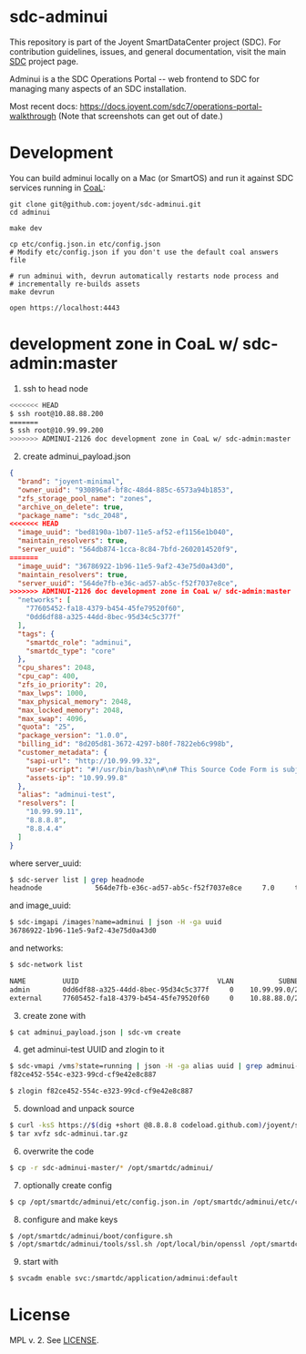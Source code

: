 <!--
    This Source Code Form is subject to the terms of the Mozilla Public
    License, v. 2.0. If a copy of the MPL was not distributed with this
    file, You can obtain one at http://mozilla.org/MPL/2.0/.
-->

<!--
    Copyright (c) 2014, Joyent, Inc.
-->

# sdc-adminui

This repository is part of the Joyent SmartDataCenter project (SDC).  For
contribution guidelines, issues, and general documentation, visit the main
[SDC](http://github.com/joyent/sdc) project page.

Adminui is a the SDC Operations Portal -- web frontend to SDC for managing many
aspects of an SDC installation.

Most recent docs: <https://docs.joyent.com/sdc7/operations-portal-walkthrough>
(Note that screenshots can get out of date.)


# Development

You can build adminui locally on a Mac (or SmartOS) and run it against
SDC services running in
[CoaL](https://github.com/joyent/sdc/blob/master/docs/glossary.md#coal):

    git clone git@github.com:joyent/sdc-adminui.git
    cd adminui

    make dev

    cp etc/config.json.in etc/config.json
    # Modify etc/config.json if you don't use the default coal answers file

    # run adminui with, devrun automatically restarts node process and
    # incrementally re-builds assets
    make devrun

    open https://localhost:4443

# development zone in CoaL w/ sdc-admin:master

1) ssh to head node
```bash
<<<<<<< HEAD
$ ssh root@10.88.88.200
=======
$ ssh root@10.99.99.200
>>>>>>> ADMINUI-2126 doc development zone in CoaL w/ sdc-admin:master
```

2) create adminui_payload.json

```json
{
  "brand": "joyent-minimal",
  "owner_uuid": "930896af-bf8c-48d4-885c-6573a94b1853",
  "zfs_storage_pool_name": "zones",
  "archive_on_delete": true,
  "package_name": "sdc_2048",
<<<<<<< HEAD
  "image_uuid": "bed8190a-1b07-11e5-af52-ef1156e1b040",
  "maintain_resolvers": true,
  "server_uuid": "564db874-1cca-8c84-7bfd-2602014520f9",
=======
  "image_uuid": "36786922-1b96-11e5-9af2-43e75d0a43d0",
  "maintain_resolvers": true,
  "server_uuid": "564de7fb-e36c-ad57-ab5c-f52f7037e8ce",
>>>>>>> ADMINUI-2126 doc development zone in CoaL w/ sdc-admin:master
  "networks": [
    "77605452-fa18-4379-b454-45fe79520f60",
    "0dd6df88-a325-44dd-8bec-95d34c5c377f"
  ],
  "tags": {
    "smartdc_role": "adminui",
    "smartdc_type": "core"
  },
  "cpu_shares": 2048,
  "cpu_cap": 400,
  "zfs_io_priority": 20,
  "max_lwps": 1000,
  "max_physical_memory": 2048,
  "max_locked_memory": 2048,
  "max_swap": 4096,
  "quota": "25",
  "package_version": "1.0.0",
  "billing_id": "8d205d81-3672-4297-b80f-7822eb6c998b",
  "customer_metadata": {
    "sapi-url": "http://10.99.99.32",
    "user-script": "#!/usr/bin/bash\n#\n# This Source Code Form is subject to the terms of the Mozilla Public\n# License, v. 2.0. If a copy of the MPL was not distributed with this\n# file, You can obtain one at http://mozilla.org/MPL/2.0/.\n#\n\n#\n# Copyright (c) 2014, Joyent, Inc.\n#\n\nexport PS4='[\\D{%FT%TZ}] ${BASH_SOURCE}:${LINENO}: ${FUNCNAME[0]:+${FUNCNAME[0]}(): }'\n\nset -o xtrace\nset -o errexit\nset -o pipefail\n\n#\n# The presence of the /var/svc/.ran-user-script file indicates that the\n# instance has already been setup (i.e. the instance has booted previously).\n#\n# Upon first boot, run the setup.sh script if present. On all boots including\n# the first one, run the configure.sh script if present.\n#\n\nSENTINEL=/var/svc/.ran-user-script\n\nDIR=/opt/smartdc/boot\n\nif [[ ! -e ${SENTINEL} ]]; then\n    if [[ -f ${DIR}/setup.sh ]]; then\n        ${DIR}/setup.sh 2>&1 | tee /var/svc/setup.log\n    fi\n\n    touch ${SENTINEL}\nfi\n\nif [[ ! -f ${DIR}/configure.sh ]]; then\n    echo \"Missing ${DIR}/configure.sh cannot configure.\"\n    exit 1\nfi\n\nexec ${DIR}/configure.sh\n",
    "assets-ip": "10.99.99.8"
  },
  "alias": "adminui-test",
  "resolvers": [
    "10.99.99.11",
    "8.8.8.8",
    "8.8.4.4"
  ]
}
```

where server_uuid:
```bash
$ sdc-server list | grep headnode
headnode             564de7fb-e36c-ad57-ab5c-f52f7037e8ce     7.0     true   running     4095  10.99.99.7
```

and image_uuid:
```bash
$ sdc-imgapi /images?name=adminui | json -H -ga uuid
36786922-1b96-11e5-9af2-43e75d0a43d0
```

and networks:
```bash
$ sdc-network list

NAME         UUID                                  VLAN           SUBNET          GATEWAY
admin        0dd6df88-a325-44dd-8bec-95d34c5c377f     0    10.99.99.0/24                -
external     77605452-fa18-4379-b454-45fe79520f60     0    10.88.88.0/24       10.88.88.2
```

3) create zone with

```bash
$ cat adminui_payload.json | sdc-vm create
```

4) get adminui-test UUID and zlogin to it
```bash
$ sdc-vmapi /vms?state=running | json -H -ga alias uuid | grep adminui-test
f82ce452-554c-e323-99cd-cf9e42e8c887

$ zlogin f82ce452-554c-e323-99cd-cf9e42e8c887
```

5) download and unpack source
```bash
$ curl -ksS https://$(dig +short @8.8.8.8 codeload.github.com)/joyent/sdc-adminui/tar.gz/master -H'Host: codeload.github.com' >> sdc-adminui.tar.gz
$ tar xvfz sdc-adminui.tar.gz
```

6) overwrite the code
```bash
$ cp -r sdc-adminui-master/* /opt/smartdc/adminui/
```

7) optionally create config
```bash
$ cp /opt/smartdc/adminui/etc/config.json.in /opt/smartdc/adminui/etc/config.json
```

8) configure and make keys
```bash
$ /opt/smartdc/adminui/boot/configure.sh
$ /opt/smartdc/adminui/tools/ssl.sh /opt/local/bin/openssl /opt/smartdc/adminui/etc/ssl/default.pem
```

9) start with
```bash
$ svcadm enable svc:/smartdc/application/adminui:default
```

# License

MPL v. 2. See [LICENSE](./LICENSE).
